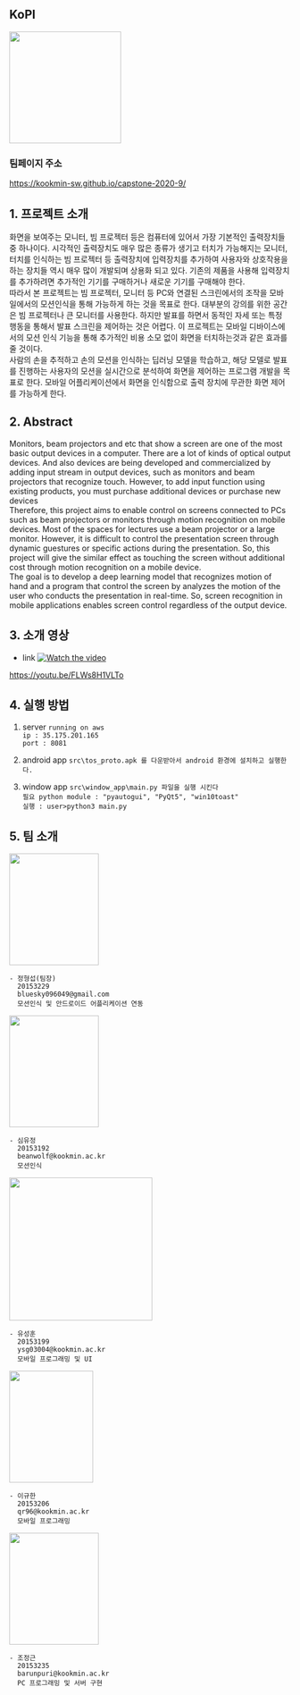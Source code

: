 ## KoPI
<img src="https://user-images.githubusercontent.com/20828492/77301470-13225c00-6d33-11ea-814f-7e4d129d2891.png" width="200" height="200">

### 팀페이지 주소
https://kookmin-sw.github.io/capstone-2020-9/

## 1. 프로젝트 소개
화면을 보여주는 모니터, 빔 프로젝터 등은 컴퓨터에 있어서 가장 기본적인 출력장치들 중 하나이다. 시각적인 출력장치도 매우 많은 종류가 생기고 터치가 가능해지는 모니터, 터치를 인식하는 빔 프로젝터 등 출력장치에 입력장치를 추가하여 사용자와 상호작용을 하는 장치들 역시 매우 많이 개발되며 상용화 되고 있다. 기존의 제품을 사용해 입력장치를 추가하려면 추가적인 기기를 구매하거나 새로운 기기를 구매해야 한다.  
따라서 본 프로젝트는 빔 프로젝터, 모니터 등 PC와 연결된 스크린에서의 조작을 모바일에서의 모션인식을 통해 가능하게 하는 것을 목표로 한다.  대부분의 강의를 위한 공간은 빔 프로젝터나 큰 모니터를 사용한다. 하지만 발표를 하면서 동적인 자세 또는 특정 행동을 통해서 발표 스크린을 제어하는 것은 어렵다. 이 프로젝트는 모바일 디바이스에서의 모션 인식 기능을 통해 추가적인 비용 소모 없이 화면을 터치하는것과 같은 효과를 줄 것이다.  
사람의 손을 추적하고 손의 모션을 인식하는 딥러닝 모델을 학습하고, 해당 모델로 발표를 진행하는 사용자의 모션을 실시간으로 분석하여 화면을 제어하는 프로그램 개발을 목표로 한다. 모바일 어플리케이션에서 화면을 인식함으로 출력 장치에 무관한 화면 제어를 가능하게 한다.  

## 2. Abstract
Monitors, beam projectors and etc that show a screen are one of the most basic output devices in a computer. There are a lot of kinds of optical output devices. And also devices are being developed and commercialized by adding input stream in output devices, such as monitors and beam projectors that recognize touch. However, to add input function using existing products, you must purchase additional devices or purchase new devices  
Therefore, this project aims to enable control on screens connected to PCs such as beam projectors or monitors through motion recognition on mobile devices. Most of the spaces for lectures use a beam projector or a large monitor. However, it is difficult to control the presentation screen through dynamic guestures or specific actions during the presentation. So, this project will give the similar effect as touching the screen without additional cost through motion recognition on a mobile device.  
The goal is to develop a deep learning model that recognizes motion of hand and a program that control the screen by analyzes the motion of the user who conducts the presentation in real-time. So, screen recognition in mobile applications enables screen control regardless of the output device.  


## 3. 소개 영상
 - link
[![Watch the video](https://img.youtube.com/vi/FLWs8H1VLTo/maxresdefault.jpg)](https://youtu.be/FLWs8H1VLTo)

https://youtu.be/FLWs8H1VLTo

## 4. 실행 방법
1) server
    `running on aws`  
    `ip : 35.175.201.165`  
    `port : 8081`  
     
2) android app
    `src\tos_proto.apk 를 다운받아서 android 환경에 설치하고 실행한다.`  
3) window app
    `src\window_app\main.py 파일을 실행 시킨다`  
    `필요 python module : "pyautogui", "PyQt5", "win10toast"`  
    `실행 : user>python3 main.py`  
    
    



## 5. 팀 소개
<img src="https://user-images.githubusercontent.com/20828492/77650602-145fbd00-6faf-11ea-9f68-ad54d178baa1.jpg" width="160" height="200">

    - 정형섭(팀장)
      20153229
      bluesky096049@gmail.com
      모션인식 및 안드로이드 어플리케이션 연동


 
<img src="https://user-images.githubusercontent.com/20828492/77652703-03fd1180-6fb2-11ea-95b8-fe1abd59f51f.jpg" width="160" height="200">

    - 심유정
      20153192
      beanwolf@kookmin.ac.kr
      모션인식 
   
<img src="https://user-images.githubusercontent.com/20828492/77650563-05790a80-6faf-11ea-8932-84a15f540551.jpg" width="256" height="256">

    - 유성훈
      20153199
      ysg03004@kookmin.ac.kr
      모바일 프로그래밍 및 UI 
   
      
<img src="https://user-images.githubusercontent.com/20828492/77650650-24779c80-6faf-11ea-9e66-68652b3252ef.jpg" width="150" height="200">

    - 이규한
      20153206
      qr96@kookmin.ac.kr
      모바일 프로그래밍 
   
   
<img src="https://user-images.githubusercontent.com/20828492/77650692-335e4f00-6faf-11ea-842a-1aafd720f60c.jpg" width="160" height="200">

    - 조정근
      20153235
      barunpuri@kookmin.ac.kr
      PC 프로그래밍 및 서버 구현 
      


<!--
## Markdown을 사용하여 내용꾸미기

Markdown은 작문을 스타일링하기위한 가볍고 사용하기 쉬운 구문입니다. 여기에는 다음을위한 규칙이 포함됩니다.

```markdown
Syntax highlighted code block

# Header 1
## Header 2
### Header 3

- Bulleted
- List

1. Numbered
2. List

**Bold** and _Italic_ and `Code` text

[Link](url) and ![Image](src)
```

자세한 내용은 [GitHub Flavored Markdown](https://guides.github.com/features/mastering-markdown/).

### Support or Contact

readme 파일 생성에 추가적인 도움이 필요하면 [도움말](https://help.github.com/articles/about-readmes/) 이나 [contact support](https://github.com/contact) 을 이용하세요.
-->
